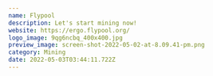 ```yaml
---
name: Flypool
description: Let's start mining now!
website: https://ergo.flypool.org/
logo_image: 9qg6ncbq_400x400.jpg
preview_image: screen-shot-2022-05-02-at-8.09.41-pm.png
category: Mining
date: 2022-05-03T03:44:11.722Z
---
```

